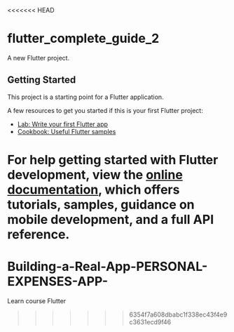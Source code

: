 <<<<<<< HEAD
# flutter_complete_guide_2

A new Flutter project.

## Getting Started

This project is a starting point for a Flutter application.

A few resources to get you started if this is your first Flutter project:

- [Lab: Write your first Flutter app](https://docs.flutter.dev/get-started/codelab)
- [Cookbook: Useful Flutter samples](https://docs.flutter.dev/cookbook)

For help getting started with Flutter development, view the
[online documentation](https://docs.flutter.dev/), which offers tutorials,
samples, guidance on mobile development, and a full API reference.
=======
# Building-a-Real-App-PERSONAL-EXPENSES-APP-
Learn course Flutter
>>>>>>> 6354f7a608dbabc1f338ec43f4e9c3631ecd9f46
